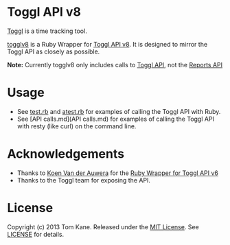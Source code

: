 # Toggl API v8
[Toggl](http://www.toggl.com) is a time tracking tool.

[togglv8](/) is a Ruby Wrapper for [Toggl API v8](https://github.com/toggl/toggl_api_docs). It is designed to mirror the Toggl API as closely as possible.

**Note:** Currently togglv8 only includes calls to [Toggl API](https://github.com/toggl/toggl_api_docs/blob/master/toggl_api.md), not the [Reports API](https://github.com/toggl/toggl_api_docs/blob/master/reports.md)

# Usage
- See [test.rb](test.rb) and [atest.rb](atest.rb) for examples of calling the Toggl API with Ruby.
- See [API calls.md](API calls.md) for examples of calling the Toggl API with resty (like curl) on the command line.

# Acknowledgements
- Thanks to [Koen Van der Auwera](https://github.com/atog) for the [Ruby Wrapper for Toggl API v6](https://github.com/atog/toggl)
- Thanks to the Toggl team for exposing the API.

# License
Copyright (c) 2013 Tom Kane. Released under the [MIT License](http://opensource.org/licenses/mit-license.php). See [LICENSE](LICENSE) for details.